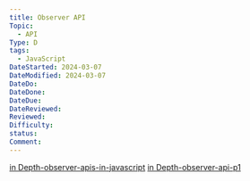 ```yaml
---
title: Observer API
Topic:
  - API
Type: D
tags:
  - JavaScript
DateStarted: 2024-03-07
DateModified: 2024-03-07
DateDo:
DateDone:
DateDue:
DateReviewed:
Reviewed:
Difficulty:
status:
Comment:
---
```


[in Depth-observer-apis-in-javascript](https://angularindepth.com/posts/1350/observer-apis-in-javascript-part-ii)
[in Depth-observer-api-p1](https://angularindepth.com/posts/1348/observer-apis-in-javascript-part-i)
